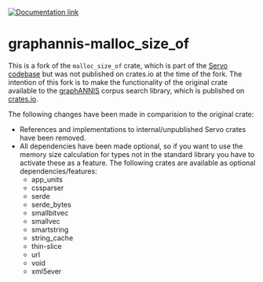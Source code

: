 [![Documentation link](https://docs.rs/graphannis-malloc_size_of/badge.svg)](https://docs.rs/graphannis-malloc_size_of/)

# graphannis-malloc_size_of

This is a fork of the `malloc_size_of` crate, which is part of the [Servo codebase](https://github.com/servo/servo/tree/master/components/malloc_size_of) but was not published on crates.io at the time of the fork. 
The intention of this fork is to make the functionality of the original crate available to the [graphANNIS](https://github.com/korpling/graphANNIS) corpus search library, which is published on [crates.io](https://crates.io/crates/graphannis).


The following changes have been made in comparision to the original crate:
- References and implementations to internal/unpublished Servo crates have been removed.
- All dependencies have been made optional, so if you want to use the memory size calculation for types not in the standard library you have to activate these as a feature. The following crates are available as optional dependencies/features:
    - app_units
    - cssparser
    - serde
    - serde_bytes
    - smallbitvec
    - smallvec
    - smartstring
    - string_cache 
    - thin-slice
    - url
    - void
    - xml5ever
